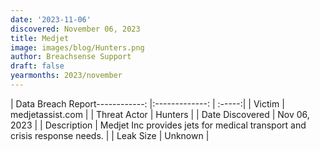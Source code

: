 ```yaml
---
date: '2023-11-06'
discovered: November 06, 2023
title: Medjet
image: images/blog/Hunters.png
author: Breachsense Support
draft: false
yearmonths: 2023/november
---
```


| Data Breach Report------------:     |:-------------:    | :-----:|
| Victim      | medjetassist.com      | 
| Threat Actor      | Hunters      | 
| Date Discovered      | Nov 06, 2023      | 
| Description      | Medjet Inc provides jets for medical transport and crisis response needs.      | 
| Leak Size      | Unknown      | 

